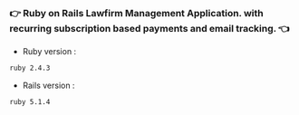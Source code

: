 ### :point_right: Ruby on Rails Lawfirm Management Application. with recurring subscription based payments and email tracking. :point_left:


* Ruby version : 

```bash
ruby 2.4.3
```

* Rails version : 
```bash
ruby 5.1.4
```